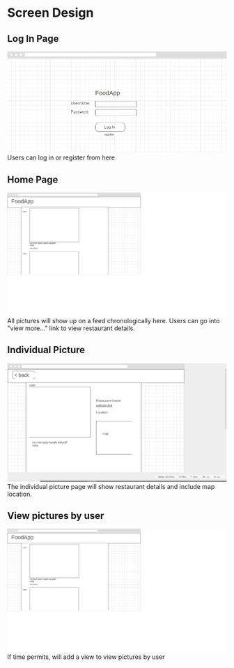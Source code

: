 # Screen Design

## Log In Page
![Log In Page](login.png)
Users can log in or register from here

## Home Page
![Home Page](afterlogin.png)
All pictures will show up on a feed chronologically here. 
Users can go into "view more..." link to view restaurant details.

## Individual Picture
![Individual Picture Page](viewmore....png)
The individual picture page will show restaurant details and
include map location. 

## View pictures by user
![Pictures by user page](byprofile.png)
If time permits, will add a view to view pictures by user
